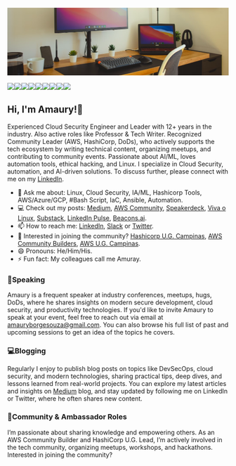 ![git](https://github.com/amaurybsouza/amaurybsouza/blob/master/pix05.png)

<a href="https://amaurybsouza.github.io/portfolio/"><img src="https://img.shields.io/badge/website-000000?style=for-the-badge&logo=About.me&logoColor=white" /><a/><a 
href="https://twitter.com/amaurybsouza_"><img src="https://img.shields.io/badge/Twitter-1DA1F2?style=for-the-badge&logo=twitter&logoColor=white" /><a/><a
href="https://amaurybsouza.medium.com/"><img src="https://img.shields.io/badge/medium-%2312100E.svg?&style=for-the-badge&logo=medium&logoColor=white" /><a/><a
href="https://amauryborgessouza.substack.com/"><img src="https://img.shields.io/badge/Substack-%23006f5c.svg?style=for-the-badge&logo=substack&logoColor=FF6719" /><a/><a
href="https://community.aws/@amaury"><img src="https://img.shields.io/badge/AWS%20Builder-FF9900?style=for-the-badge&logo=amazonaws&logoColor=white" /><a/><a
href="https://www.linkedin.com/in/amaurybsouza/"><img src="https://img.shields.io/badge/LinkedIn-0077B5?style=for-the-badge&logo=linkedin&logoColor=white" /><a/><a
href="https://www.meetup.com/your-group" target="_blank"><img src="https://img.shields.io/badge/Meetup-ED1C40?style=for-the-badge&logo=meetup&logoColor=white" /><a/><a
href="https://www.hashicorp.com/pt/ambassador/directory?q=amaury"><img src="https://img.shields.io/badge/HashiCorp-000000?style=for-the-badge&logo=HashiCorp&logoColor=white" href="https://amauryborgesouza@gmail.com"><img src="https://img.shields.io/badge/Gmail-D14836?style=for-the-badge&logo=gmail&logoColor=white" /><a/>

## Hi, I'm Amaury!👏  
Experienced Cloud Security Engineer and Leader with 12+ years in the industry. Also active roles like Professor & Tech Writer. Recognized Community Leader (AWS, HashiCorp, DoDs), who actively supports the tech ecosystem by writing technical content, organizing meetups, and contributing to community events. Passionate about AI/ML, loves automation tools, ethical hacking, and Linux. I specialize in Cloud Security, automation, and AI-driven solutions. To discuss further, please connect with me on my [LinkedIn](https://www.linkedin.com/in/amaurybsouza/).
- 💬 Ask me about: Linux, Cloud Security, IA/ML, Hashicorp Tools, AWS/Azure/GCP, #Bash Script, IaC, Ansible, Automation.
- 💻 Check out my posts: [Medium](https://amaurybsouza.medium.com/), [AWS Community](https://community.aws/@amaury), [Speakerdeck](https://speakerdeck.com/amaurybsouza), [Viva o Linux](https://vivaolinux.com.br/~amaurybsouza/scripts/), [Substack](https://amauryborgessouza.substack.com/), [LinkedIn Pulse](https://www.linkedin.com/pulse/ficando-ninja-com-aws-lambda-serverless-amaury-borges-souza-cl6uf/?trackingId=2UWXD%2FQRQpmacIWXaPE9Kw%3D%3D), [Beacons.ai](https://beacons.ai/amaurybsouza_).
- 📫 How to reach me: [LinkedIn](https://www.linkedin.com/in/amaurybsouza/), [Slack](https://slack.com/) or [Twitter](https://x.com/amaurybsouza_).
- 📆 Interested in joining the community? [Hashicorp U.G. Campinas](https://www.meetup.com/campinas-hashicorp-user-group/?eventOrigin=event_home_page), [AWS Community Builders](https://aws.amazon.com/developer/community/community-builders/), [AWS U.G. Campinas](https://www.meetup.com/pt-BR/awscampinas/).
- 😄 Pronouns: He/Him/His.
- ⚡ Fun fact: My colleagues call me Amuray.

### 🎤Speaking
Amaury is a frequent speaker at industry conferences, meetups, hugs, DoDs, where he shares insights on modern secure development, cloud security, and productivity technologies. If you'd like to invite Amaury to speak at your event, feel free to reach out via email at amauryborgesouza@gmail.com. You can also browse his full list of past and upcoming sessions to get an idea of the topics he covers. 

### 💻Blogging
Regularly I enjoy to publish blog posts on topics like DevSecOps, cloud security, and modern technologies, sharing practical tips, deep dives, and lessons learned from real-world projects. You can explore my latest articles and insights on [Medium](https://amaurybsouza.medium.com/) blog, and stay updated by following me on LinkedIn or Twitter, where he often shares new content.

### 👥Community & Ambassador Roles
I’m passionate about sharing knowledge and empowering others. As an AWS Community Builder and HashiCorp U.G. Lead, I’m actively involved in the tech community, organizing meetups, workshops, and hackathons. Interested in joining the community?

